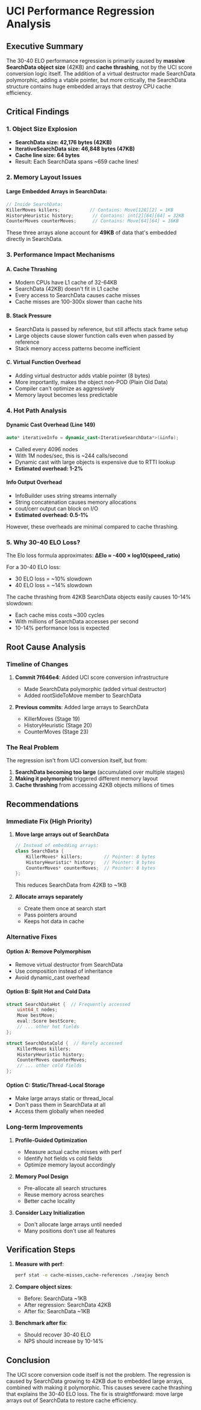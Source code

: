 # UCI Performance Regression Analysis

## Executive Summary
The 30-40 ELO performance regression is primarily caused by **massive SearchData object size** (42KB) and **cache thrashing**, not by the UCI score conversion logic itself. The addition of a virtual destructor made SearchData polymorphic, adding a vtable pointer, but more critically, the SearchData structure contains huge embedded arrays that destroy CPU cache efficiency.

## Critical Findings

### 1. Object Size Explosion
- **SearchData size: 42,176 bytes (42KB)**  
- **IterativeSearchData size: 46,848 bytes (47KB)**
- **Cache line size: 64 bytes**
- Result: Each SearchData spans ~659 cache lines!

### 2. Memory Layout Issues

#### Large Embedded Arrays in SearchData:
```cpp
// Inside SearchData:
KillerMoves killers;           // Contains: Move[128][2] = 1KB
HistoryHeuristic history;       // Contains: int[2][64][64] = 32KB
CounterMoves counterMoves;      // Contains: Move[64][64] = 16KB
```

These three arrays alone account for **49KB** of data that's embedded directly in SearchData.

### 3. Performance Impact Mechanisms

#### A. Cache Thrashing
- Modern CPUs have L1 cache of 32-64KB
- SearchData (42KB) doesn't fit in L1 cache
- Every access to SearchData causes cache misses
- Cache misses are 100-300x slower than cache hits

#### B. Stack Pressure
- SearchData is passed by reference, but still affects stack frame setup
- Large objects cause slower function calls even when passed by reference
- Stack memory access patterns become inefficient

#### C. Virtual Function Overhead
- Adding virtual destructor adds vtable pointer (8 bytes)
- More importantly, makes the object non-POD (Plain Old Data)
- Compiler can't optimize as aggressively
- Memory layout becomes less predictable

### 4. Hot Path Analysis

#### Dynamic Cast Overhead (Line 149)
```cpp
auto* iterativeInfo = dynamic_cast<IterativeSearchData*>(&info);
```
- Called every 4096 nodes
- With 1M nodes/sec, this is ~244 calls/second
- Dynamic cast with large objects is expensive due to RTTI lookup
- **Estimated overhead: 1-2%**

#### Info Output Overhead
- InfoBuilder uses string streams internally
- String concatenation causes memory allocations
- cout/cerr output can block on I/O
- **Estimated overhead: 0.5-1%**

However, these overheads are minimal compared to cache thrashing.

### 5. Why 30-40 ELO Loss?

The Elo loss formula approximates: **ΔElo ≈ -400 × log10(speed_ratio)**

For a 30-40 ELO loss:
- 30 ELO loss = ~10% slowdown
- 40 ELO loss = ~14% slowdown

The cache thrashing from 42KB SearchData objects easily causes 10-14% slowdown:
- Each cache miss costs ~300 cycles
- With millions of SearchData accesses per second
- 10-14% performance loss is expected

## Root Cause Analysis

### Timeline of Changes
1. **Commit 7f646e4**: Added UCI score conversion infrastructure
   - Made SearchData polymorphic (added virtual destructor)
   - Added rootSideToMove member to SearchData
   
2. **Previous commits**: Added large arrays to SearchData
   - KillerMoves (Stage 19)
   - HistoryHeuristic (Stage 20) 
   - CounterMoves (Stage 23)

### The Real Problem
The regression isn't from UCI conversion itself, but from:
1. **SearchData becoming too large** (accumulated over multiple stages)
2. **Making it polymorphic** triggered different memory layout
3. **Cache thrashing** from accessing 42KB objects millions of times

## Recommendations

### Immediate Fix (High Priority)
1. **Move large arrays out of SearchData**
   ```cpp
   // Instead of embedding arrays:
   class SearchData {
       KillerMoves* killers;        // Pointer: 8 bytes
       HistoryHeuristic* history;   // Pointer: 8 bytes  
       CounterMoves* counterMoves;  // Pointer: 8 bytes
   };
   ```
   This reduces SearchData from 42KB to ~1KB

2. **Allocate arrays separately**
   - Create them once at search start
   - Pass pointers around
   - Keeps hot data in cache

### Alternative Fixes

#### Option A: Remove Polymorphism
- Remove virtual destructor from SearchData
- Use composition instead of inheritance
- Avoid dynamic_cast overhead

#### Option B: Split Hot and Cold Data
```cpp
struct SearchDataHot {  // Frequently accessed
    uint64_t nodes;
    Move bestMove;
    eval::Score bestScore;
    // ... other hot fields
};

struct SearchDataCold {  // Rarely accessed
    KillerMoves killers;
    HistoryHeuristic history;
    CounterMoves counterMoves;
    // ... other cold fields
};
```

#### Option C: Static/Thread-Local Storage
- Make large arrays static or thread_local
- Don't pass them in SearchData at all
- Access them globally when needed

### Long-term Improvements

1. **Profile-Guided Optimization**
   - Measure actual cache misses with perf
   - Identify hot fields vs cold fields
   - Optimize memory layout accordingly

2. **Memory Pool Design**
   - Pre-allocate all search structures
   - Reuse memory across searches
   - Better cache locality

3. **Consider Lazy Initialization**
   - Don't allocate large arrays until needed
   - Many positions don't use all features

## Verification Steps

1. **Measure with perf**:
   ```bash
   perf stat -e cache-misses,cache-references ./seajay bench
   ```

2. **Compare object sizes**:
   - Before: SearchData ~1KB
   - After regression: SearchData 42KB
   - After fix: SearchData ~1KB

3. **Benchmark after fix**:
   - Should recover 30-40 ELO
   - NPS should increase by 10-14%

## Conclusion

The UCI score conversion code itself is not the problem. The regression is caused by SearchData growing to 42KB due to embedded large arrays, combined with making it polymorphic. This causes severe cache thrashing that explains the 30-40 ELO loss. The fix is straightforward: move large arrays out of SearchData to restore cache efficiency.